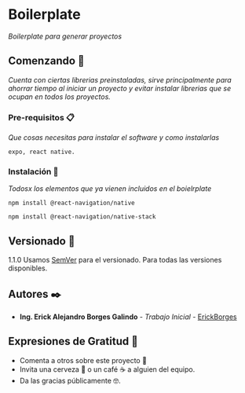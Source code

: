 # Boilerplate
_Boilerplate para generar proyectos_

## Comenzando 🚀

_Cuenta con ciertas librerias preinstaladas, sirve principalmente para ahorrar tiempo al iniciar un proyecto y evitar instalar librerias que se ocupan en todos los proyectos._


### Pre-requisitos 📋

_Que cosas necesitas para instalar el software y como instalarlas_

```
expo, react native.
```

### Instalación 🔧

_Todosx los elementos que ya vienen incluidos en el boielrplate_

```
npm install @react-navigation/native
```

```
npm install @react-navigation/native-stack
```

## Versionado 📌

1.1.0
Usamos [SemVer](http://semver.org/) para el versionado. Para todas las versiones disponibles.

## Autores ✒️

* **Ing. Erick Alejandro Borges Galindo** - *Trabajo Inicial* - [ErickBorges](https://github.com/ErickBorgesGalindo)

## Expresiones de Gratitud 🎁

* Comenta a otros sobre este proyecto 📢
* Invita una cerveza 🍺 o un café ☕ a alguien del equipo. 
* Da las gracias públicamente 🤓.
